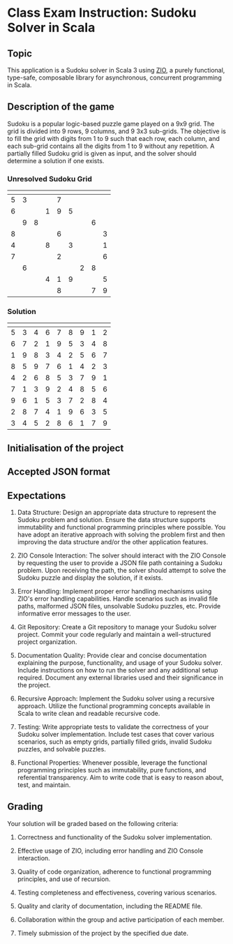 # Class Exam Instruction: Sudoku Solver in Scala

## Topic

This application is a Sudoku solver in Scala 3 using [ZIO](https://zio.dev/overview/getting-started), a purely functional, type-safe, composable library for asynchronous, concurrent programming in Scala. 

## Description of the game

Sudoku is a popular logic-based puzzle game played on a 9x9 grid. The grid is divided into 9 rows, 9 columns, and 9 3x3 sub-grids. The objective is to fill the grid with digits from 1 to 9 such that each row, each column, and each sub-grid contains all the digits from 1 to 9 without any repetition. A partially filled Sudoku grid is given as input, and the solver should determine a solution if one exists.

### Unresolved Sudoku Grid

| <!-- -->| <!-- --> | <!-- --> | <!-- --> | <!-- --> | <!-- --> |<!-- -->| <!-- --> | <!-- --> |
|---|---|---|---|---|---|---|---|---|
| 5 | 3 |   |   | 7 |   |   |   |   |
| 6 |   |   | 1 | 9 | 5 |   |   |   |
|   | 9 | 8 |   |   |   |   | 6 |   |
| 8 |   |   |   | 6 |   |   |   | 3 |
| 4 |   |   | 8 |   | 3 |   |   | 1 |
| 7 |   |   |   | 2 |   |   |   | 6 |
|   | 6 |   |   |   |   | 2 | 8 |   |
|   |   |   | 4 | 1 | 9 |   |   | 5 |
|   |   |   |   | 8 |   |   | 7 | 9 |

### Solution
| <!-- -->| <!-- --> | <!-- --> | <!-- --> | <!-- --> | <!-- --> |<!-- -->| <!-- --> | <!-- --> |
|---|---|---|---|---|---|---|---|---|
| 5 | 3 | 4 | 6 | 7 | 8 | 9 | 1 | 2 |
| 6 | 7 | 2 | 1 | 9 | 5 | 3 | 4 | 8 |
| 1 | 9 | 8 | 3 | 4 | 2 | 5 | 6 | 7 |
| 8 | 5 | 9 | 7 | 6 | 1 | 4 | 2 | 3 |
| 4 | 2 | 6 | 8 | 5 | 3 | 7 | 9 | 1 |
| 7 | 1 | 3 | 9 | 2 | 4 | 8 | 5 | 6 |
| 9 | 6 | 1 | 5 | 3 | 7 | 2 | 8 | 4 |
| 2 | 8 | 7 | 4 | 1 | 9 | 6 | 3 | 5 |
| 3 | 4 | 5 | 2 | 8 | 6 | 1 | 7 | 9 |

## Initialisation of the project



## Accepted JSON format

## Expectations

1. Data Structure: Design an appropriate data structure to represent the Sudoku problem and solution. Ensure the data structure supports immutability and functional programming principles where possible. You have adopt an iterative approach with solving the problem first and then improving the data structure and/or the other application features.

1. ZIO Console Interaction: The solver should interact with the ZIO Console by requesting the user to provide a JSON file path containing a Sudoku problem. Upon receiving the path, the solver should attempt to solve the Sudoku puzzle and display the solution, if it exists.

1. Error Handling: Implement proper error handling mechanisms using ZIO's error handling capabilities. Handle scenarios such as invalid file paths, malformed JSON files, unsolvable Sudoku puzzles, etc. Provide informative error messages to the user.

1. Git Repository: Create a Git repository to manage your Sudoku solver project. Commit your code regularly and maintain a well-structured project organization.

1. Documentation Quality: Provide clear and concise documentation explaining the purpose, functionality, and usage of your Sudoku solver. Include instructions on how to run the solver and any additional setup required. Document any external libraries used and their significance in the project.

1. Recursive Approach: Implement the Sudoku solver using a recursive approach. Utilize the functional programming concepts available in Scala to write clean and readable recursive code.

1. Testing: Write appropriate tests to validate the correctness of your Sudoku solver implementation. Include test cases that cover various scenarios, such as empty grids, partially filled grids, invalid Sudoku puzzles, and solvable puzzles.

1. Functional Properties: Whenever possible, leverage the functional programming principles such as immutability, pure functions, and referential transparency. Aim to write code that is easy to reason about, test, and maintain.

## Grading

Your solution will be graded based on the following criteria:

1. Correctness and functionality of the Sudoku solver implementation.

1. Effective usage of ZIO, including error handling and ZIO Console interaction.

1. Quality of code organization, adherence to functional programming principles, and use of recursion.

1. Testing completeness and effectiveness, covering various scenarios.

1. Quality and clarity of documentation, including the README file.

1. Collaboration within the group and active participation of each member.

1. Timely submission of the project by the specified due date.